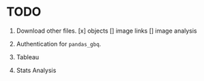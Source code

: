 # TODO

1. Download other files.
[x] objects
[] image links
[] image analysis

2. Authentication for `pandas_gbq`.

3. Tableau

4. Stats Analysis
